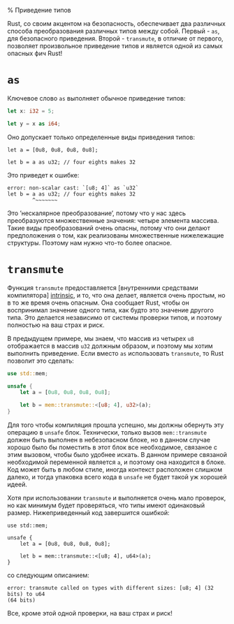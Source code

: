 % Приведение типов

Rust, со своим акцентом на безопасность, обеспечивает два различных способа
преобразования различных типов между собой. Первый - `as`, для безопасного
приведения. Второй - `transmute`, в отличие от первого, позволяет произвольное
приведение типов и является одной из самых опасных фич Rust!

# `as`

Ключевое слово `as` выполняет обычное приведение типов:

```rust
let x: i32 = 5;

let y = x as i64;
```

Оно допускает только определенные виды приведения типов:

```rust,ignore
let a = [0u8, 0u8, 0u8, 0u8];

let b = a as u32; // four eights makes 32
```

Это приведет к ошибке:

```text
error: non-scalar cast: `[u8; 4]` as `u32`
let b = a as u32; // four eights makes 32
        ^~~~~~~~
```

Это ’нескалярное преобразование’, потому что у нас здесь преобразуются
множественные значения: четыре элемента массива. Такие виды преобразований очень
опасны, потому что они делают предположения о том, как реализованы множественные
нижележащие структуры. Поэтому нам нужно что-то более опасное.

# `transmute`

Функция `transmute` предоставляется [внутренними средствами компилятора]
[intrinsic], и то, что она делает, является очень простым, но в то же время
очень опасным. Она сообщает Rust, чтобы он воспринимал значение одного типа, как
будто это значение другого типа. Это делается независимо от системы проверки
типов, и поэтому полностью на ваш страх и риск.

[intrinsic]: intrinsics.html

В предыдущем примере, мы знаем, что массив из четырех `u8` отображается в массив
`u32` должным образом, и поэтому мы хотим выполнить приведение. Если вместо `as`
использовать `transmute`, то Rust позволит это сделать:

```rust
use std::mem;

unsafe {
    let a = [0u8, 0u8, 0u8, 0u8];

    let b = mem::transmute::<[u8; 4], u32>(a);
}
```

Для того чтобы компиляция прошла успешно, мы должны обернуть эту операцию в
`unsafe` блок. Технически, только вызов `mem::transmute` должен быть выполнен в
небезопасном блоке, но в данном случае хорошо было бы поместить в этот блок все
необходимое, связаное с этим вызовом, чтобы было удобнее искать. В данном
примере связаной необходимой переменной является `a`, и поэтому она находится в
блоке. Код может быть в любом стиле, иногда контекст расположен слишком далеко,
и тогда упаковка всего кода в `unsafe` не будет такой уж хорошей идеей.

Хотя при использовании `transmute` и выполняется очень мало проверок, но как
минимум будет проверяться, что типы имеют одинаковый размер. Нижеприведенный код
завершится ошибкой:

```rust,ignore
use std::mem;

unsafe {
    let a = [0u8, 0u8, 0u8, 0u8];

    let b = mem::transmute::<[u8; 4], u64>(a);
}
```

со следующим описанием:

```text
error: transmute called on types with different sizes: [u8; 4] (32 bits) to u64
(64 bits)
```

Все, кроме этой одной проверки, на ваш страх и риск!
